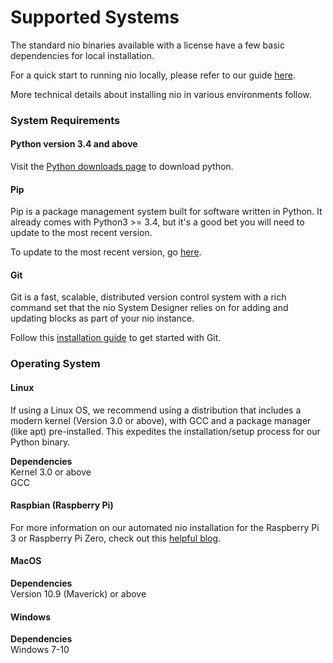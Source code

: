# Supported Systems

The standard nio binaries available with a license have a few basic dependencies for local installation.

For a quick start to running nio locally, please refer to our guide [here](/getting_started/locally.md).

More technical details about installing nio in various environments follow.

### System Requirements

#### Python version 3.4 and above

Visit the [Python downloads page](https://www.python.org/downloads/) to download python.

#### Pip

Pip is a package management system built for software written in Python. It already comes with Python3 >= 3.4, but it's a good bet you will need to update to the most recent version.

To update to the most recent version, go [here](https://pip.pypa.io/en/stable/installing/).

#### Git

Git is a fast, scalable, distributed version control system with a rich command set that the nio System Designer relies on for adding and updating blocks as part of your nio instance.

Follow this [installation guide](https://git-scm.com/book/en/v2/Getting-Started-Installing-Git) to get started with Git.

### Operating System
#### Linux

If using a Linux OS, we recommend using a distribution that includes a modern kernel (Version 3.0 or above), with GCC and a package manager (like apt) pre-installed. This expedites the installation/setup process for our Python binary.

**Dependencies**<br>Kernel 3.0 or above<br>GCC

#### Raspbian (Raspberry Pi)

For more information on our automated nio installation for the Raspberry Pi 3 or Raspberry Pi Zero, check out this [helpful blog](https://niolabs.com/blog/baking-nio-into-a-raspberry-pi).

#### MacOS

**Dependencies**<br>Version 10.9 (Maverick) or above
<!-- TODO: waiting on final install process -->

#### Windows

**Dependencies**<br>Windows 7-10
<!-- TODO: waiting on final install process -->
